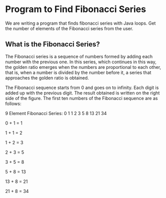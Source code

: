 # Program to Find Fibonacci Series


We are writing a program that finds fibonacci series with Java loops. Get the number of elements of the Fibonacci series from the user.



## What is the Fibonacci Series?


The Fibonacci series is a sequence of numbers formed by adding each number with the previous one. In this series, which continues in this way, the golden ratio emerges when the numbers are proportional to each other, that is, when a number is divided by the number before it, a series that approaches the golden ratio is obtained.



The Fibonacci sequence starts from 0 and goes on to infinity. Each digit is added up with the previous digit. The result obtained is written on the right side of the figure. The first ten numbers of the Fibonacci sequence are as follows:



9 Element Fibonacci Series: 0 1 1 2 3 5 8 13 21 34



  0 + 1 = 1

  1 + 1 = 2

  1 + 2 = 3

  2 + 3 = 5

  3 + 5 = 8

  5 + 8 = 13

  13 + 8 = 21

  21 + 8 = 34